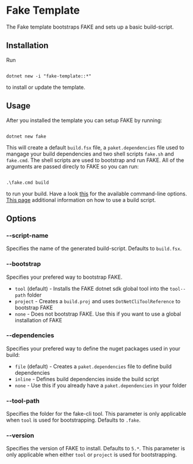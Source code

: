 # Fake Template

The Fake template bootstraps FAKE and sets up a basic build-script.

## Installation

Run 
<pre><code class="lang-bash">
dotnet new -i "fake-template::*"
</code></pre>
to install or update the template.

## Usage
After you installed the template you can setup FAKE by running:
<pre><code class="lang-bash">
dotnet new fake
</code></pre>
This will create a default `build.fsx` file, a `paket.dependencies` file used to mangage your build dependencies and two shell scripts `fake.sh` and `fake.cmd`. The shell scripts are used to bootstrap and run FAKE. All of the arguments are passed direcly to FAKE so you can run:
<pre><code class="lang-bash">
.\fake.cmd build
</code></pre>
to run your build. Have a look [this](fake-commandline.html) for the available command-line options. [This page](fake-gettingstarted.html#Example-Compiling-and-building-your-NET-application) additional information on how to use a build script.

## Options

### --script-name
Specifies the name of the generated build-script. Defaults to `build.fsx`.

### --bootstrap
Specifies your prefered way to bootstrap FAKE.

- `tool` (default) - Installs the FAKE dotnet sdk global tool into the `tool--path` folder
- `project` - Creates a `build.proj` and uses `DotNetCliToolReference` to bootstrap FAKE
- `none` - Does not bootstrap FAKE. Use this if you want to use a global installation of FAKE

### --dependencies
Specifies your prefered way to define the nuget packages used in your build:

- `file` (default) - Creates a `paket.dependencies` file to define build dependencies
- `inline` - Defines build dependencies inside the build script
- `none` - Use this if you already have a `paket.dependencies` in your folder

### --tool-path 
Specifies the folder for the fake-cli tool. This parameter is only applicable when `tool` is used for bootstrapping. Defaults to `.fake`.

### --version
Specifies the version of FAKE to install. Defaults to `5.*`. This parameter is only applicable when either `tool` or `project` is used for bootstrapping.


